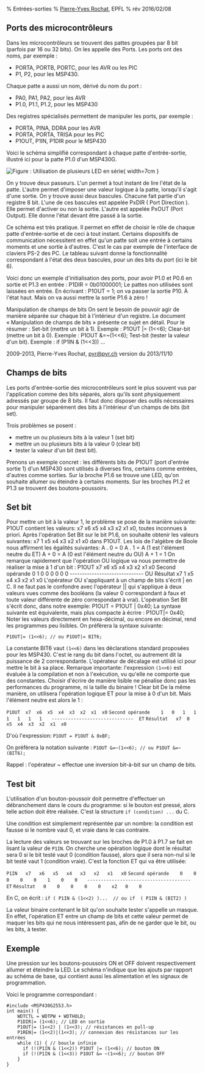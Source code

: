 % Entrées-sorties
% [Pierre-Yves Rochat](mailto:pyr@pyr.ch), EPFL
% rév 2016/02/08

## Ports des microcontrôleurs ##

Dans les microcontrôleurs se trouvent des pattes groupées par 8 bit (parfois par 16 ou 32 bits). On les appelle des Ports. Les ports ont des noms, par exemple : 

* PORTA, PORTB, PORTC, pour les AVR ou les PIC
* P1, P2, pour les MSP430.

Chaque patte a aussi un nom, dérivé du nom du port : 

* PA0, PA1, PA2, pour les AVR
* P1.0, P1.1, P1.2, pour les MSP430

Des registres spécialisés permettent de manipuler les ports, par exemple :

* PORTA, PINA, DDRA  pour les AVR 
* PORTA, PORTA, TRISA  pour les PIC
* P1OUT, P1IN, P1DIR pour le MSP430

Voici le schéma simplifié correspondant à chaque patte d'entrée-sortie, illustré ici pour la patte P1.0 d'un MSP430G.

![Figure : Utilisation de plusieurs LED en série](images/transistor-serie-led-40dpi.png "Utilisation de plusieurs LED en série"){ width=7cm }

On y trouve deux passeurs. L'un permet à tout instant de lire l'état de la patte. L'autre permet d'imposer une valeur logique à la patte, lorsqu'il s'agit d'une sortie.
On y trouve aussi deux bascules. Chacune fait partie d'un registre 8 bit. L'une de ces bascules est appelée PxDIR ( Port Direction ). Elle permet d'activer ou non la sortie. L'autre est appelée PxOUT (Port Output). Elle donne l'état devant être passé à la sortie.

Ce schéma est très pratique. Il permet en effet de choisir le rôle de chaque patte d'entrée-sortie et de ceci à tout instant. Certains dispositifs de communication nécessitent en effet qu'un patte soit une entrée à certains moments et une sortie à d'autres. C'est le cas par exemple de l'interface de claviers PS-2 des PC.
Le tableau suivant donne la fonctionnalité correspondant à l'état des deux bascules, pour un des bits du port (ici le bit 6).


Voici donc un exemple d'initialisation des ports, pour avoir P1.0 et P0.6 en sortie et P1.3 en entrée :
P1DIR = 0b01000001;
Le pattes non utilisées sont laissées en entrée.
En écrivant : P1OUT = 1; on va passer la sortie P10. À l'état haut. Mais on va aussi mettre la sortie P1.6 à zéro !

Manipulation de champs de bits
On sent le besoin de pouvoir agir de manière séparée sur chaque bit à l'intérieur d'un registre. Le document « Manipulation de champs de bits » présente ce sujet en détail.
Pour le résumer :
Set-bit (mettre un bit à 1). Exemple : P1OUT |= (1<<6);
Clear-bit (mettre un bit à 0). Exemple :  P1OUT &=~(1<<6);
Test-bit (tester la valeur d'un bit). Exemple : if (P1IN & (1<<3)) ...

2009-2013, Pierre-Yves Rochat, pyr@pyr.ch	 version du 2013/11/10
## Champs de bits ##

Les ports d'entrée-sortie des microcontrôleurs sont le plus souvent vus par l'application comme des bits séparés, alors qu'ils sont physiquement adressés par groupe de 8 bits. Il faut donc disposer des outils nécessaires pour manipuler séparément des bits à l'intérieur d'un champs de bits (bit set).

Trois problèmes se posent :

* mettre un ou plusieurs bits à la valeur 1 (set bit)
* mettre un ou plusieurs bits à la valeur 0 (clear bit)
* tester la valeur d'un bit (test bit).

Prenons un exemple concret : les différents bits de P1OUT (port d'entrée sortie 1)  d'un MSP430  sont utilisés à diverses fins, certains comme entrées, d'autres comme sorties. Sur la broche P1.6 se trouve une LED, qu'on souhaite allumer ou éteindre à certains moments. Sur les broches P1.2 et P1.3 se trouvent des boutons-poussoirs.

## Set bit ##

Pour mettre un bit à la valeur 1, le problème se pose de la manière suivante:  P1OUT contient les valeurs: x7  x6  x5  x4  x3  x2  x1  x0, toutes inconnues à priori. Après l'opération Set Bit sur le bit P1.6, on souhaite obtenir les valeurs suivantes:  x7   1  x5  x4  x3  x2  x1  x0  dans P1OUT.
Les lois de l'algèbre de Boole nous affirment les égalités suivantes:
A . 0 = 0
A . 1 = A  (1 est l'élément neutre du ET)
A + 0 = A  (0 est l'élément neutre du OU)
A + 1 = 1
On remarque rapidement que l'opération OU logique va nous permettre de réaliser la mise à 1 d'un bit :
P1OUT	x7  x6  x5  x4  x3  x2  x1  x0
Second opérande	0   1   0   0   0   0   0   0
	------------------------------  OU
Résultat	x7  1   x5  x4  x3  x2  x1  x0
L'opérateur OU s'appliquant  à un champ de bits s'écrit | en C. Il ne faut pas le confondre avec l'opérateur || qui s'applique à deux valeurs vues comme des booléans (la valeur 0 correspondant à faux et toute valeur différente de zéro correspondant à vrai).
L'opération Set Bit s'écrit donc, dans notre exemple:
P1OUT = P1OUT | 0x40;
La syntaxe suivante est équivalente, mais plus compacte à écrire :
P1OUT|= 0x40;
Noter les valeurs directement en hexa-décimal, ou encore en décimal, rend les programmes peu lisibles. On préfèrera la syntaxe suivante:

~~~~~~~ { .c .numberLines startFrom="1" }
P1OUT|= (1<<6); // ou P1OUT|= BIT6;
~~~~~~~
<!-- retour au mode normal pour l'éditeur -->

La constante BIT6 vaut `(1<<6)` dans les déclarations standard proposées pour les MSP430. C'est le rang du bit dans l'octet, ou autrement dit la puissance de 2 correspondante. L'opérateur de décalage est utilisé ici pour mettre le bit à sa place.
Remarque importante: l'expression `(1<<6)` est évaluée à la compilation et non à l'exécution, vu qu'elle ne comporte que des constantes. Choisir d'écrire de manière lisible ne pénalise donc pas les performances du programme, ni la taille du binaire !
Clear bit
De la même manière, on utilisera l'opération logique ET pour la mise à 0 d'un bit. Mais l'élément neutre est alors le 1 :

`P1OUT	x7  x6  x5  x4  x3  x2  x1  x0`
`Second opérande	1   0   1   1   1   1   1   1`
`	------------------------------  ET`
`Résultat	x7  0   x5  x4  x3  x2  x1  x0`

D'où l'expression:
`P1OUT = P1OUT & 0xBF;`

On préfèrera la notation suivante :
`P1OUT &=~(1<<6); // ou P1OUT &=~(BIT6);`

Rappel : l'opérateur ~ effectue une inversion bit-à-bit sur un champ de bits.

## Test bit ##

L'utilisation d'un bouton-poussoir doit permettre d'effectuer un débranchement dans le cours du programme: si le bouton est pressé, alors telle action doit être réalisée. C'est la structure  `if (condition) ...`  du C.

Une condition est simplement représentée par un nombre: la condition est fausse si le nombre vaut 0, et vraie dans le cas contraire.

La lecture des valeurs se trouvant sur les broches de P1.0 à P1.7 se fait en lisant la valeur de `P1IN`. On cherche une opération logique dont le résultat sera 0 si le bit testé vaut 0 (condition fausse), alors que il sera non-nul si le bit testé vaut 1 (condition vraie). C'est la fonction ET qui va être utilisée:

`P1IN	x7   x6   x5   x4   x3   x2   x1   x0`
`Second opérande	0    0    0    0    0    1    0    0`
`	--------------------------------------  ET`
`Résultat 	0    0    0    0    0    x2   0    0`

En C, on écrit : `if ( P1IN & (1<<2) )...  // ou if  ( P1IN & (BIT2) )`

La valeur binaire contenant le bit qu'on souhaite tester s'appelle un masque. En effet, l'opération ET entre un champ de bits et cette valeur permet de maquer les bits qui ne nous intéressent pas, afin de ne garder que le bit, ou les bits, à tester.

## Exemple ##

Une pression sur les boutons-poussoirs ON et OFF doivent respectivement allumer et éteindre la LED. Le schéma n'indique que les ajouts par rapport au schéma de base, qui contient aussi les alimentation et les signaux de programmation.

Voici le programme correspondant :

~~~~~~~ { .c .numberLines startFrom="1" }
#include <MSP430G2553.h>
int main() {
    WDTCTL = WDTPW + WDTHOLD;     
    P1DIR|= (1<<6); // LED en sortie
    P1OUT|= (1<<2) | (1<<3); // résistances en pull-up
    P1REN|= (1<<2)|(1<<3); // connexion des résistances sur les entrées
    while (1) { // boucle infinie
      if (!(P1IN & (1<<2)) P1OUT |= (1<<6); // bouton ON
      if (!(P1IN & (1<<3)) P1OUT &= ~(1<<6); // bouton OFF
    }
}
~~~~~~~
<!-- retour au mode normal pour l'éditeur -->
